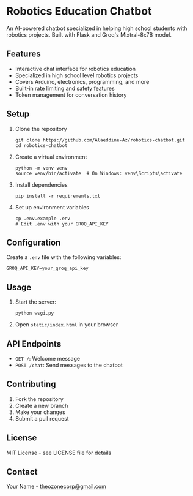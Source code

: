 # Robotics Education Chatbot

An AI-powered chatbot specialized in helping high school students with robotics projects. Built with Flask and Groq's Mixtral-8x7B model.

## Features
- Interactive chat interface for robotics education
- Specialized in high school level robotics projects
- Covers Arduino, electronics, programming, and more
- Built-in rate limiting and safety features
- Token management for conversation history

## Setup
1. Clone the repository
   ```
   git clone https://github.com/Alaeddine-Az/robotics-chatbot.git
   cd robotics-chatbot
   ```

2. Create a virtual environment
   ```
   python -m venv venv
   source venv/bin/activate  # On Windows: venv\Scripts\activate
   ```

3. Install dependencies
   ```
   pip install -r requirements.txt
   ```

4. Set up environment variables
   ```
   cp .env.example .env
   # Edit .env with your GROQ_API_KEY
   ```

## Configuration

Create a `.env` file with the following variables:
```
GROQ_API_KEY=your_groq_api_key
```

## Usage

1. Start the server:
   ```
   python wsgi.py
   ```

2. Open `static/index.html` in your browser

## API Endpoints

- `GET /`: Welcome message
- `POST /chat`: Send messages to the chatbot

## Contributing

1. Fork the repository
2. Create a new branch
3. Make your changes
4. Submit a pull request

## License

MIT License - see LICENSE file for details

## Contact

Your Name - theozonecorp@gmail.com
